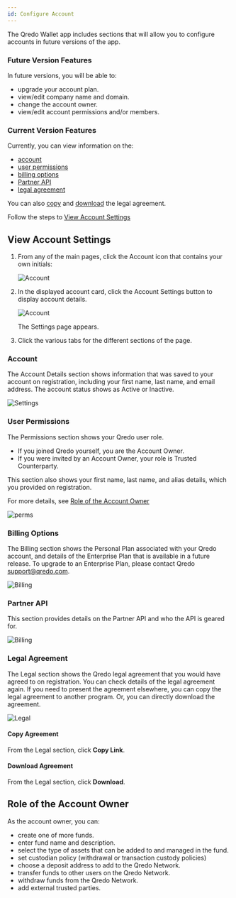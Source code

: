 ```yaml
---
id: Configure Account
---
```


The Qredo Wallet app includes sections that will allow you to configure accounts in future versions of the app. 

### Future Version Features

In future versions, you will be able to:

*   upgrade your account plan.
*   view/edit company name and domain.
*   change the account owner.
*   view/edit account permissions and/or members.

### Current Version Features

Currently, you can view information on the:

*   [account](#account)
*   [user permissions](#user-permissions)
*   [billing options](#billing-options)
*   [Partner API](#partner-api)
*   [legal agreement](#legal-agreement)

You can also [copy](#copy-agreement) and [download](#download-agreement) the legal agreement.

Follow the steps to [View Account Settings](#view-account-settings)

View Account Settings
---------------------

1. From any of the main pages, click the Account icon that contains your own initials:

   ![Account](/doc-images/initials.png)

2. In the displayed account card, click the Account Settings button to display account details.

   ![Account](/doc-images/accountcard.png)

   The Settings page appears.

3. Click the various tabs for the different sections of the page.

### Account

The Account Details section shows information that was saved to your account on registration, including your first name, last name, and email address. The account status shows as Active or Inactive.

![Settings](/doc-images/1accountdetail.png)

### User Permissions

The Permissions section shows your Qredo user role.

*   If you joined Qredo yourself, you are the Account Owner.
*   If you were invited by an Account Owner, your role is Trusted Counterparty.

This section also shows your first name, last name, and alias details, which you provided on registration.

For more details, see [Role of the Account Owner](#role-of-the-account-owner)

![perms](/doc-images/1perms.png)

### Billing Options

The Billing section shows the Personal Plan associated with your Qredo account, and details of the Enterprise Plan that is available in a future release.
To upgrade to an Enterprise Plan, please contact Qredo <support@qredo.com>.

![Billing](/doc-images/2billing.png)

### Partner API

This section provides details on the Partner API and who the API is geared for.

![Billing](/doc-images/partnerapi.png)

### Legal Agreement

The Legal section shows the Qredo legal agreement that you would have agreed to on registration. You can check details of the legal agreement again. If you need to present the agreement elsewhere, you can copy the legal agreement to another program. Or, you can directly download the agreement.

![Legal](/doc-images/1Legal.png)

#### Copy Agreement

From the Legal section, click **Copy Link**.

#### Download Agreement

From the Legal section, click **Download**.

Role of the Account Owner
-------------------------

As the account owner, you can:

*   create one of more funds.
*   enter fund name and description.
*   select the type of assets that can be added to and managed in the fund.
*   set custodian policy (withdrawal or transaction custody policies)
*   choose a deposit address to add to the Qredo Network.
*   transfer funds to other users on the Qredo Network.
*   withdraw funds from the Qredo Network.
*   add external trusted parties.
